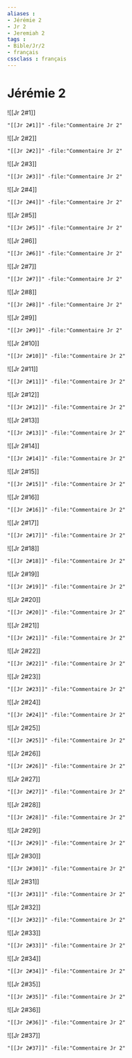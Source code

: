 ```yaml
---
aliases : 
- Jérémie 2
- Jr 2
- Jeremiah 2
tags : 
- Bible/Jr/2
- français
cssclass : français
---
```


# Jérémie 2

![[Jr 2#1]]

```query
"[[Jr 2#1]]" -file:"Commentaire Jr 2"
```

![[Jr 2#2]]

```query
"[[Jr 2#2]]" -file:"Commentaire Jr 2"
```

![[Jr 2#3]]

```query
"[[Jr 2#3]]" -file:"Commentaire Jr 2"
```

![[Jr 2#4]]

```query
"[[Jr 2#4]]" -file:"Commentaire Jr 2"
```

![[Jr 2#5]]

```query
"[[Jr 2#5]]" -file:"Commentaire Jr 2"
```

![[Jr 2#6]]

```query
"[[Jr 2#6]]" -file:"Commentaire Jr 2"
```

![[Jr 2#7]]

```query
"[[Jr 2#7]]" -file:"Commentaire Jr 2"
```

![[Jr 2#8]]

```query
"[[Jr 2#8]]" -file:"Commentaire Jr 2"
```

![[Jr 2#9]]

```query
"[[Jr 2#9]]" -file:"Commentaire Jr 2"
```

![[Jr 2#10]]

```query
"[[Jr 2#10]]" -file:"Commentaire Jr 2"
```

![[Jr 2#11]]

```query
"[[Jr 2#11]]" -file:"Commentaire Jr 2"
```

![[Jr 2#12]]

```query
"[[Jr 2#12]]" -file:"Commentaire Jr 2"
```

![[Jr 2#13]]

```query
"[[Jr 2#13]]" -file:"Commentaire Jr 2"
```

![[Jr 2#14]]

```query
"[[Jr 2#14]]" -file:"Commentaire Jr 2"
```

![[Jr 2#15]]

```query
"[[Jr 2#15]]" -file:"Commentaire Jr 2"
```

![[Jr 2#16]]

```query
"[[Jr 2#16]]" -file:"Commentaire Jr 2"
```

![[Jr 2#17]]

```query
"[[Jr 2#17]]" -file:"Commentaire Jr 2"
```

![[Jr 2#18]]

```query
"[[Jr 2#18]]" -file:"Commentaire Jr 2"
```

![[Jr 2#19]]

```query
"[[Jr 2#19]]" -file:"Commentaire Jr 2"
```

![[Jr 2#20]]

```query
"[[Jr 2#20]]" -file:"Commentaire Jr 2"
```

![[Jr 2#21]]

```query
"[[Jr 2#21]]" -file:"Commentaire Jr 2"
```

![[Jr 2#22]]

```query
"[[Jr 2#22]]" -file:"Commentaire Jr 2"
```

![[Jr 2#23]]

```query
"[[Jr 2#23]]" -file:"Commentaire Jr 2"
```

![[Jr 2#24]]

```query
"[[Jr 2#24]]" -file:"Commentaire Jr 2"
```

![[Jr 2#25]]

```query
"[[Jr 2#25]]" -file:"Commentaire Jr 2"
```

![[Jr 2#26]]

```query
"[[Jr 2#26]]" -file:"Commentaire Jr 2"
```

![[Jr 2#27]]

```query
"[[Jr 2#27]]" -file:"Commentaire Jr 2"
```

![[Jr 2#28]]

```query
"[[Jr 2#28]]" -file:"Commentaire Jr 2"
```

![[Jr 2#29]]

```query
"[[Jr 2#29]]" -file:"Commentaire Jr 2"
```

![[Jr 2#30]]

```query
"[[Jr 2#30]]" -file:"Commentaire Jr 2"
```

![[Jr 2#31]]

```query
"[[Jr 2#31]]" -file:"Commentaire Jr 2"
```

![[Jr 2#32]]

```query
"[[Jr 2#32]]" -file:"Commentaire Jr 2"
```

![[Jr 2#33]]

```query
"[[Jr 2#33]]" -file:"Commentaire Jr 2"
```

![[Jr 2#34]]

```query
"[[Jr 2#34]]" -file:"Commentaire Jr 2"
```

![[Jr 2#35]]

```query
"[[Jr 2#35]]" -file:"Commentaire Jr 2"
```

![[Jr 2#36]]

```query
"[[Jr 2#36]]" -file:"Commentaire Jr 2"
```

![[Jr 2#37]]

```query
"[[Jr 2#37]]" -file:"Commentaire Jr 2"
```

